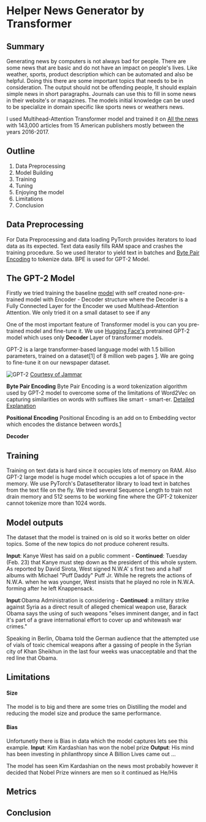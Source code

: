 # Helper News Generator by Transformer


## Summary

Generating news by computers is not always bad for people. There are some news that are basic and do not have an impact on people's lives. Like weather, sports, product description which can be automated and also be helpful. Doing this there are some important topics that needs to be in consideration. The output should not be offending people, It should explain simple news in short paragraphs. Journals can use this to fill in some news in their website's or magazines. The models initial knowledge can be used to be specialize in domain specific like sports news or weathers news.

I used Multihead-Attention Transformer model and trained it on [All the news](https://www.kaggle.com/snapcrack/all-the-news) with 143,000 articles from 15 American publishers mostly between the years 2016-2017.

## Outline

1. Data Preprocessing
2. Model Building
3. Training
4. Tuning
5. Enjoying the model
6. Limitations
7. Conclusion

## Data Preprocessing
For Data Preprocessing and data loading PyTorch provides iterators to load data as its expected. Text data easily fills RAM space and crashes the training procedure. So we used Iterator to yield text in batches and [Byte Pair Encoding](https://en.wikipedia.org/wiki/Byte_pair_encoding) to tokenize data. BPE is used for GPT-2 Model.

## The GPT-2 Model

Firstly we tried training the baseline  [model](https://github.com/kaanbursa/NewsGenerator/blob/master/Model%20try.ipynb) with self created none-pre-trained model with Encoder - Decoder structure where the Decoder is a Fully Connected Layer for the Encoder we used Multihead-Attention Attention. We only tried it on a small dataset to see if any

One of the most important feature of Transformer model is you can you pre-trained model and fine-tune it. We use [Hugging Face's](https://huggingface.co/) pretrained GPT-2 model which uses only **Decoder** Layer of transformer models.

GPT-2 is a large transformer-based language model with 1.5 billion parameters, trained on a dataset[1] of 8 million web pages [1](https://huggingface.co/transformers/model_doc/gpt2.html). We are going to fine-tune it on our newspaper dataset.

![GPT-2](http://jalammar.github.io/images/gpt2/gpt2-simple-output-2.gif)
[Courtesy of Jammar](http://jalammar.github.io/illustrated-gpt2/)

**Byte Pair Encoding**
Byte Pair Encoding is a word tokenization algorithm used by GPT-2 model to overcome some of the limitations of Word2Vec on capturing similarities on words with suffixes like smart - smart-er.
[Detailed Explanation](https://leimao.github.io/blog/Byte-Pair-Encoding/)

**Positional Encoding**
Positional Encoding is an add on to Embedding vector which encodes the distance between words.[1](https://datascience.stackexchange.com/questions/51065/what-is-the-positional-encoding-in-the-transformer-model)

**Decoder**

## Training

Training on text data is hard since it occupies lots of memory on RAM. Also GPT-2 large model is huge model which occupies a lot of space in the memory. We use PyTorch's DatasetIterator library to load text in batches from the text file on the fly. We tried several Sequence Length to train not drain memory and 512 seems to be working fine where the GPT-2 tokenizer cannot tokenize more than 1024 words.

## Model outputs

The dataset that the model is trained on is old so it works better on older topics. Some of the new topics do not produce coherent results.

**Input**: Kanye West has said on a public comment -  **Continued**: Tuesday (Feb. 23) that Kanye must step down as the president of this whole system. As reported by David Sirota, West signed N.W.A' s first two and a half albums with Michael "Puff Daddy" Puff Jr. While he regrets the actions of N.W.A. when he was younger, West insists that he played no role in N.W.A. forming after he left Knappensack.

**Input**:Obama Administration is considering - **Continued**: a military strike against Syria as a direct result of alleged chemical weapon use, Barack Obama says the using of such weapons "elses imminent danger, and in fact it's part of a grave international effort to cover up and whitewash war crimes."

Speaking in Berlin, Obama told the German audience that the attempted use of vials of toxic chemical weapons after a gassing of people in the Syrian city of Khan Sheikhun in the last four weeks was unacceptable and that the red line that Obama.

## Limitations

#### Size
The model is to big and there are some tries on Distilling the model and reducing the model size and produce the same performance.

#### Bias
Unfortunetly  there is Bias in data which the model captures lets see this example.
**Input**: Kim Kardashian has won the nobel prize
**Output**: His mind has been investing in philanthropy since A Billion Lives came out ...

The model has seen Kim Kardashian on the news most probabily however it decided that Nobel Prize winners are men so it continued as He/His

#### 

## Metrics


## Conclusion
